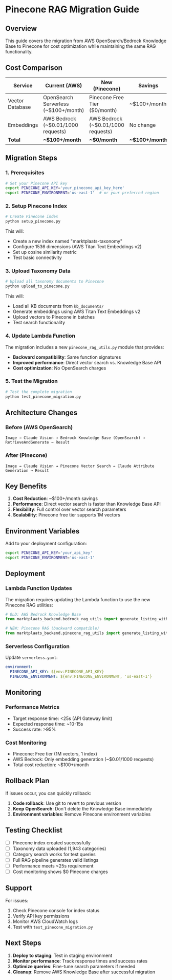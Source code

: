 # Pinecone RAG Migration Guide

## Overview

This guide covers the migration from AWS OpenSearch/Bedrock Knowledge Base to Pinecone for cost optimization while maintaining the same RAG functionality.

## Cost Comparison

| Service | Current (AWS) | New (Pinecone) | Savings |
|---------|---------------|----------------|---------|
| Vector Database | OpenSearch Serverless (~$100+/month) | Pinecone Free Tier ($0/month) | ~$100+/month |
| Embeddings | AWS Bedrock (~$0.01/1000 requests) | AWS Bedrock (~$0.01/1000 requests) | No change |
| **Total** | **~$100+/month** | **~$0/month** | **~$100+/month** |

## Migration Steps

### 1. Prerequisites

```bash
# Set your Pinecone API key
export PINECONE_API_KEY='your_pinecone_api_key_here'
export PINECONE_ENVIRONMENT='us-east-1'  # or your preferred region
```

### 2. Setup Pinecone Index

```bash
# Create Pinecone index
python setup_pinecone.py
```

This will:
- Create a new index named "marktplaats-taxonomy"
- Configure 1536 dimensions (AWS Titan Text Embeddings v2)
- Set up cosine similarity metric
- Test basic connectivity

### 3. Upload Taxonomy Data

```bash
# Upload all taxonomy documents to Pinecone
python upload_to_pinecone.py
```

This will:
- Load all KB documents from `kb_documents/`
- Generate embeddings using AWS Titan Text Embeddings v2
- Upload vectors to Pinecone in batches
- Test search functionality

### 4. Update Lambda Function

The migration includes a new `pinecone_rag_utils.py` module that provides:

- **Backward compatibility**: Same function signatures
- **Improved performance**: Direct vector search vs. Knowledge Base API
- **Cost optimization**: No OpenSearch charges

### 5. Test the Migration

```bash
# Test the complete migration
python test_pinecone_migration.py
```

## Architecture Changes

### Before (AWS OpenSearch)
```
Image → Claude Vision → Bedrock Knowledge Base (OpenSearch) → RetrieveAndGenerate → Result
```

### After (Pinecone)
```
Image → Claude Vision → Pinecone Vector Search → Claude Attribute Generation → Result
```

## Key Benefits

1. **Cost Reduction**: ~$100+/month savings
2. **Performance**: Direct vector search is faster than Knowledge Base API
3. **Flexibility**: Full control over vector search parameters
4. **Scalability**: Pinecone free tier supports 1M vectors

## Environment Variables

Add to your deployment configuration:

```bash
export PINECONE_API_KEY='your_api_key'
export PINECONE_ENVIRONMENT='us-east-1'
```

## Deployment

### Lambda Function Updates

The migration requires updating the Lambda function to use the new Pinecone RAG utilities:

```python
# OLD: AWS Bedrock Knowledge Base
from marktplaats_backend.bedrock_rag_utils import generate_listing_with_knowledge_base

# NEW: Pinecone RAG (backward compatible)
from marktplaats_backend.pinecone_rag_utils import generate_listing_with_knowledge_base
```

### Serverless Configuration

Update `serverless.yaml`:

```yaml
environment:
  PINECONE_API_KEY: ${env:PINECONE_API_KEY}
  PINECONE_ENVIRONMENT: ${env:PINECONE_ENVIRONMENT, 'us-east-1'}
```

## Monitoring

### Performance Metrics
- Target response time: <25s (API Gateway limit)
- Expected response time: ~10-15s
- Success rate: >95%

### Cost Monitoring
- Pinecone: Free tier (1M vectors, 1 index)
- AWS Bedrock: Only embedding generation (~$0.01/1000 requests)
- Total cost reduction: ~$100+/month

## Rollback Plan

If issues occur, you can quickly rollback:

1. **Code rollback**: Use git to revert to previous version
2. **Keep OpenSearch**: Don't delete the Knowledge Base immediately
3. **Environment variables**: Remove Pinecone environment variables

## Testing Checklist

- [ ] Pinecone index created successfully
- [ ] Taxonomy data uploaded (1,943 categories)
- [ ] Category search works for test queries
- [ ] Full RAG pipeline generates valid listings
- [ ] Performance meets <25s requirement
- [ ] Cost monitoring shows $0 Pinecone charges

## Support

For issues:
1. Check Pinecone console for index status
2. Verify API key permissions
3. Monitor AWS CloudWatch logs
4. Test with `test_pinecone_migration.py`

## Next Steps

1. **Deploy to staging**: Test in staging environment
2. **Monitor performance**: Track response times and success rates
3. **Optimize queries**: Fine-tune search parameters if needed
4. **Cleanup**: Remove AWS Knowledge Base after successful migration